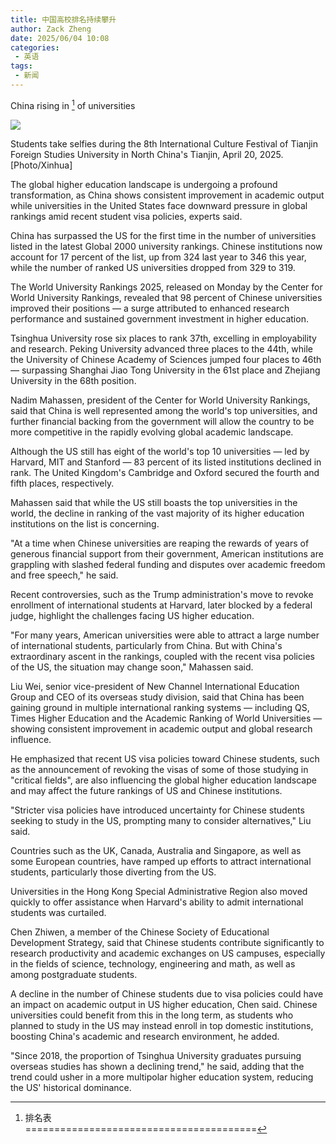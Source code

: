 ```yaml
---
title: 中国高校排名持续攀升
author: Zack Zheng
date: 2025/06/04 10:08
categories:
 - 英语
tags:
 - 新闻
---
```


China rising in [^rankings] of universities

[^rankings]: 排名表  
========================================

![](https://img2.chinadaily.com.cn/images/202506/04/683f8220a310a04a96799e96.jpeg)

Students take selfies during the 8th International Culture Festival of Tianjin Foreign Studies University in North China's Tianjin, April 20, 2025. \[Photo/Xinhua\]

The global higher education landscape is undergoing a profound transformation, as China shows consistent improvement in academic output while universities in the United States face downward pressure in global rankings amid recent student visa policies, experts said.

China has surpassed the US for the first time in the number of universities listed in the latest Global 2000 university rankings. Chinese institutions now account for 17 percent of the list, up from 324 last year to 346 this year, while the number of ranked US universities dropped from 329 to 319.

The World University Rankings 2025, released on Monday by the Center for World University Rankings, revealed that 98 percent of Chinese universities improved their positions — a surge attributed to enhanced research performance and sustained government investment in higher education.

Tsinghua University rose six places to rank 37th, excelling in employability and research. Peking University advanced three places to the 44th, while the University of Chinese Academy of Sciences jumped four places to 46th — surpassing Shanghai Jiao Tong University in the 61st place and Zhejiang University in the 68th position.

Nadim Mahassen, president of the Center for World University Rankings, said that China is well represented among the world's top universities, and further financial backing from the government will allow the country to be more competitive in the rapidly evolving global academic landscape.

Although the US still has eight of the world's top 10 universities — led by Harvard, MIT and Stanford — 83 percent of its listed institutions declined in rank. The United Kingdom's Cambridge and Oxford secured the fourth and fifth places, respectively.

Mahassen said that while the US still boasts the top universities in the world, the decline in ranking of the vast majority of its higher education institutions on the list is concerning.

"At a time when Chinese universities are reaping the rewards of years of generous financial support from their government, American institutions are grappling with slashed federal funding and disputes over academic freedom and free speech," he said.

Recent controversies, such as the Trump administration's move to revoke enrollment of international students at Harvard, later blocked by a federal judge, highlight the challenges facing US higher education.

"For many years, American universities were able to attract a large number of international students, particularly from China. But with China's extraordinary ascent in the rankings, coupled with the recent visa policies of the US, the situation may change soon," Mahassen said.

Liu Wei, senior vice-president of New Channel International Education Group and CEO of its overseas study division, said that China has been gaining ground in multiple international ranking systems — including QS, Times Higher Education and the Academic Ranking of World Universities — showing consistent improvement in academic output and global research influence.

He emphasized that recent US visa policies toward Chinese students, such as the announcement of revoking the visas of some of those studying in "critical fields", are also influencing the global higher education landscape and may affect the future rankings of US and Chinese institutions.

"Stricter visa policies have introduced uncertainty for Chinese students seeking to study in the US, prompting many to consider alternatives," Liu said.

Countries such as the UK, Canada, Australia and Singapore, as well as some European countries, have ramped up efforts to attract international students, particularly those diverting from the US.

Universities in the Hong Kong Special Administrative Region also moved quickly to offer assistance when Harvard's ability to admit international students was curtailed.

Chen Zhiwen, a member of the Chinese Society of Educational Development Strategy, said that Chinese students contribute significantly to research productivity and academic exchanges on US campuses, especially in the fields of science, technology, engineering and math, as well as among postgraduate students.

A decline in the number of Chinese students due to visa policies could have an impact on academic output in US higher education, Chen said. Chinese universities could benefit from this in the long term, as students who planned to study in the US may instead enroll in top domestic institutions, boosting China's academic and research environment, he added.

"Since 2018, the proportion of Tsinghua University graduates pursuing overseas studies has shown a declining trend," he said, adding that the trend could usher in a more multipolar higher education system, reducing the US' historical dominance.
